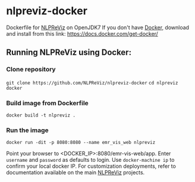 # nlpreviz-docker
Dockerfile for [NLPReViz](https://github.com/NLPReViz/) on OpenJDK7
If you don't have [Docker](https://www.docker.com/), download and install from this link: https://docs.docker.com/get-docker/

## Running NLPReViz using Docker:

### Clone repository
`git clone https://github.com/NLPReViz/nlpreviz-docker`
`cd nlpreviz docker`

### Build image from Dockerfile
`docker build -t nlpreviz .`

### Run the image
`docker run -dit -p 8080:8080 --name emr_vis_web nlpreviz`

Point your browser to <DOCKER_IP>:8080/emr-vis-web/app. Enter `username` and `password` as defaults to login. Use `docker-machine ip` to confirm your local docker IP. For customization deployments, refer to documentation available on the main [NLPReViz](https://github.com/NLPReViz/) projects.
